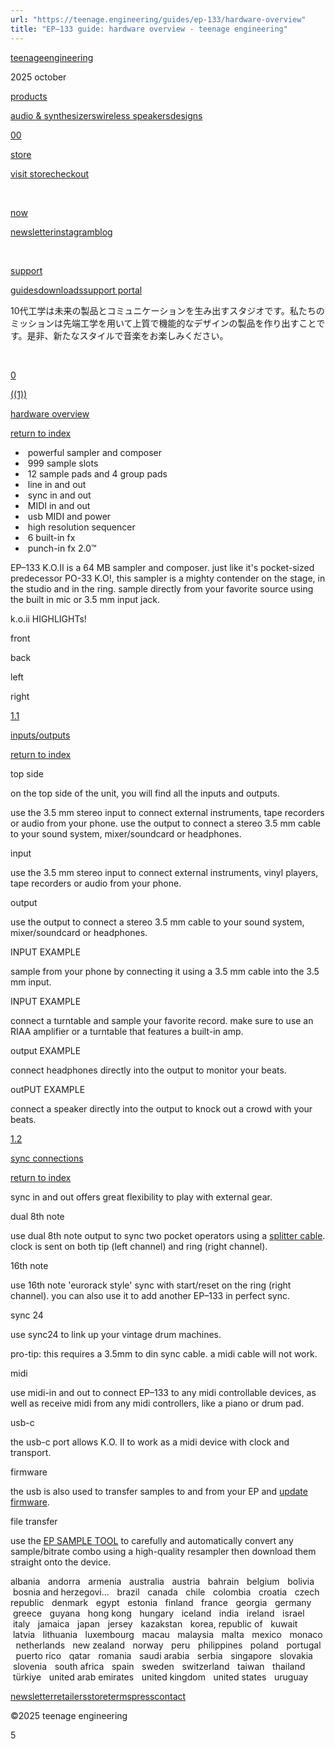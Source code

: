 ```yaml
---
url: "https://teenage.engineering/guides/ep-133/hardware-overview"
title: "EP–133 guide: hardware overview - teenage engineering"
---
```


[teenage](https://teenage.engineering/)[engineering](https://teenage.engineering/)

2025 october

[products](https://teenage.engineering/products)

[audio & synthesizers](https://teenage.engineering/products/audio-and-synthesizers)[wireless speakers](https://teenage.engineering/products/wireless-speakers)[designs](https://teenage.engineering/designs)

[00​](https://teenage.engineering/store/checkout) [​](https://teenage.engineering/store)

[store](https://teenage.engineering/store)

[visit store](https://teenage.engineering/store)[checkout](https://teenage.engineering/store/checkout)

[​](https://teenage.engineering/now)

[now](https://teenage.engineering/now)

[newsletter](https://teenage.engineering/newsletter)[instagram](http://instagram.com/teenageengineering)[blog](https://teenage.engineering/now)

[​​](https://teenage.engineering/guides) [​​](https://teenage.engineering/guides)

[support](https://teenage.engineering/guides)

[guides](https://teenage.engineering/guides)[downloads](https://teenage.engineering/downloads)[support portal](https://support.teenage.engineering/)

10代工学は未来の製品とコミュニケーションを生み出すスタジオです。私たちのミッションは先端工学を用いて上質で機能的なデザインの製品を作り出すことです。是非、新たなスタイルで音楽をお楽しみください。

[​](https://teenage.engineering/25-the-flipped-out-year)

[0](https://teenage.engineering/store)

[((1))](https://teenage.engineering/guides/ep-133/hardware-overview)

[hardware overview](https://teenage.engineering/guides/ep-133/hardware-overview)

[return to index](https://teenage.engineering/guides/ep-133#index)

-  powerful sampler and composer
-  999 sample slots
-  12 sample pads and 4 group pads
-  line in and out
-  sync in and out
-  MIDI in and out
-  usb MIDI and power
-  high resolution sequencer
-  6 built-in fx
-  punch-in fx 2.0™

EP–133 K.O.II is a 64 MB sampler and composer. just like it's pocket-sized predecessor PO-33 K.O!, this sampler is a mighty contender on the stage, in the studio and in the ring. sample directly from your favorite source using the built in mic or 3.5 mm input jack.

k.o.ii HIGHLIGHTs!

front

back

left

right

[1.1](https://teenage.engineering/guides/ep-133/hardware-overview#inputs-outputs)

[inputs/outputs](https://teenage.engineering/guides/ep-133/hardware-overview)

[return to index](https://teenage.engineering/guides/ep-133#index)

top side

on the top side of the unit, you will find all the inputs and outputs.

use the 3.5 mm stereo input to connect external instruments, tape recorders or audio from your phone. use the output to connect a stereo 3.5 mm cable to your sound system, mixer/soundcard or headphones.

input

use the 3.5 mm stereo input to connect external instruments, vinyl players, tape recorders or audio from your phone.

output

use the output to connect a stereo 3.5 mm cable to your sound system, mixer/soundcard or headphones.

INPUT EXAMPLE

sample from your phone by connecting it using a 3.5 mm cable into the 3.5 mm input.

INPUT EXAMPLE

connect a turntable and sample your favorite record. make sure to use an RIAA amplifier or a turntable that features a built-in amp.

output EXAMPLE

connect headphones directly into the output to monitor your beats.

outPUT EXAMPLE

connect a speaker directly into the output to knock out a crowd with your beats.

[1.2](https://teenage.engineering/guides/ep-133/hardware-overview#sync-connections)

[sync connections](https://teenage.engineering/guides/ep-133/hardware-overview#sync-connections)

[return to index](https://teenage.engineering/guides/ep-133#index)

sync in and out offers great flexibility to play with external gear.

dual 8th note

use dual 8th note output to sync two pocket operators using a [splitter cable](https://teenage.engineering/store/slim-stereo-splitter-cable/). clock is sent on both tip (left channel) and ring (right channel).

16th note

use 16th note 'eurorack style' sync with start/reset on the ring (right channel). you can also use it to add another EP–133 in perfect sync.

sync 24

use sync24 to link up your vintage drum machines.

pro-tip: this requires a 3.5mm to din sync cable. a midi cable will not work.

midi

use midi-in and out to connect EP–133 to any midi controllable devices, as well as receive midi from any midi controllers, like a piano or drum pad.

usb-c

the usb-c port allows K.O. II to work as a midi device with clock and transport.

firmware

the usb is also used to transfer samples to and from your EP and [update firmware](https://teenage.engineering/apps/update).

file transfer

use the [EP SAMPLE TOOL](https://teenage.engineering/apps/ep-sample-tool) to carefully and automatically convert any sample/bitrate combo using a high-quality resampler then download them straight onto the device.

albania   andorra   armenia   australia   austria   bahrain   belgium   bolivia   bosnia and herzegovi...   brazil   canada   chile   colombia   croatia   czech republic   denmark   egypt   estonia   finland   france   georgia   germany   greece   guyana   hong kong   hungary   iceland   india   ireland   israel   italy   jamaica   japan   jersey   kazakstan   korea, republic of   kuwait   latvia   lithuania   luxembourg   macau   malaysia   malta   mexico   monaco   netherlands   new zealand   norway   peru   philippines   poland   portugal   puerto rico   qatar   romania   saudi arabia   serbia   singapore   slovakia   slovenia   south africa   spain   sweden   switzerland   taiwan   thailand   türkiye   united arab emirates   united kingdom   united states   uruguay

[newsletter](https://teenage.engineering/newsletter)[retailers](https://teenage.engineering/retailers)[store](https://teenage.engineering/store)[terms](https://teenage.engineering/terms-and-conditions)[press](https://teenage.engineering/press)[contact](https://teenage.engineering/contact)

©2025 teenage engineering

5​
